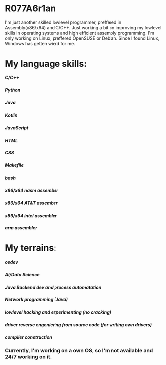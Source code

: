 # R077A6r1an

I'm just another skilled lowlevel programmer, preffered in Assembly(x86/x64) and C/C++.
Just working a bit on improving my lowlevel skills in operating systems and high efficient assembly programming.
I'm only working on Linux, preffered OpenSUSE or Debian. Since I found Linux, Windows has getten wierd for me.

# My language skills:

##### C/C++
##### Python
##### Java
##### Kotlin
##### JavaScript
##### HTML
##### CSS
##### Makefile
##### bash
##### x86/x64 nasm assember
##### x86/x64 AT&T assember
##### x86/x64 intel assembler
##### arm assembler

# My terrains:

##### osdev
##### AI/Data Science
##### Java Backend dev and process automatation
##### Network programming (Java)
##### lowlevel hacking and experimenting (no cracking)
##### driver reverse engeniering from source code (for writing own drivers)
##### compiler construction


### Currently, I'm working on a own OS, so I'm not available and 24/7 working on it.
